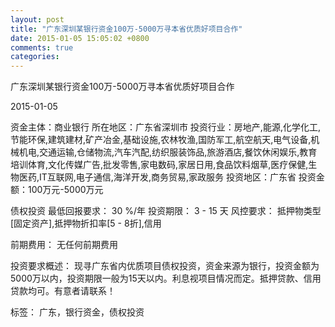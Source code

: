```yaml
---
layout: post
title: "广东深圳某银行资金100万-5000万寻本省优质好项目合作"
date: 2015-01-05 15:05:02 +0800
comments: true
categories: 
---
```

广东深圳某银行资金100万-5000万寻本省优质好项目合作



2015-01-05

资金主体：商业银行
所在地区：广东省深圳市
投资行业：房地产,能源,化学化工,节能环保,建筑建材,矿产冶金,基础设施,农林牧渔,国防军工,航空航天,电气设备,机械机电,交通运输,仓储物流,汽车汽配,纺织服装饰品,旅游酒店,餐饮休闲娱乐,教育培训体育,文化传媒广告,批发零售,家电数码,家居日用,食品饮料烟草,医疗保健,生物医药,IT互联网,电子通信,海洋开发,商务贸易,家政服务
投资地区：广东省
投资金额：100万元-5000万元

债权投资
最低回报要求：
                            30 %/年
                                                                                投资期限：
                            3 - 15 天
                                                                                                                                        风控要求：
                            抵押物类型[固定资产],抵押物折扣率[5 - 8折],信用

前期费用：
无任何前期费用

投资要求概述：
现寻广东省内优质项目债权投资，资金来源为银行，投资金额为5000万以内，投资期限一般为15天以内。利息视项目情况而定。抵押贷款、信用贷款均可。有意者请联系！

标签：
广东，银行资金，债权投资

